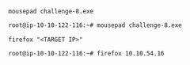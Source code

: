 
`mousepad challenge-8.exe`
```Bash
root@ip-10-10-122-116:~# mousepad challenge-8.exe
```
`firefox "<TARGET IP>"`
```Bash
root@ip-10-10-122-116:~# firefox 10.10.54.16
```
